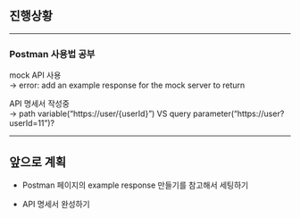 ## 진행상황
---
### Postman 사용법 공부

mock API 사용  
→ error: add an example response for the mock server to return

API 명세서 작성중  
→ path variable(“https://user/{userId}”) VS query parameter(“https://user?userId=11”)?

---
## 앞으로 계획
- Postman 페이지의 example response 만들기를 참고해서 세팅하기

- API 명세서 완성하기
